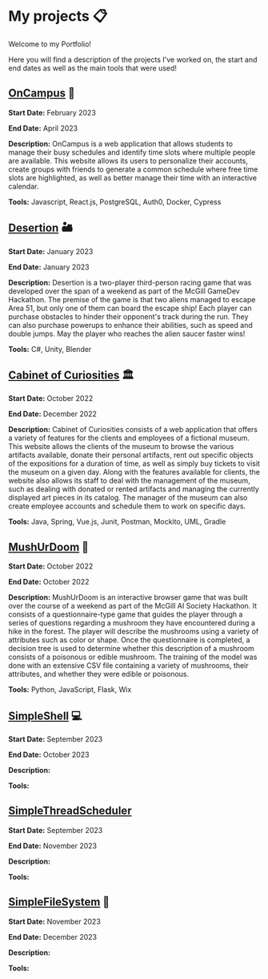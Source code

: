 # My projects :clipboard:

Welcome to my Portfolio! 

Here you will find a description of the projects I've worked on, the start and end dates as well as the main tools that were used! 

## [OnCampus](https://github.com/ECSE-428-Group-5-W-2023/OnCampus)  :date:
**Start Date:** February 2023

**End Date:** April 2023

**Description:** OnCampus is a web application that allows students to manage their busy schedules and identify time slots where multiple people are available. This website allows its users to personalize their accounts, create groups with friends to generate a common schedule where free time slots are highlighted, as well as better manage their time with an interactive calendar. 

**Tools:** Javascript, React.js, PostgreSQL, Auth0, Docker, Cypress

## [Desertion](https://github.com/tsechris/GameDevJam) :desert:
**Start Date:** January 2023

**End Date:** January 2023

**Description:** Desertion is a two-player third-person racing game that was developed over the span of a weekend as part of the McGill GameDev Hackathon. The premise of the game is that two aliens managed to escape Area 51, but only one of them can board the escape ship! Each player can purchase obstacles to hinder their opponent's track during the run. They can also purchase powerups to enhance their abilities, such as speed and double jumps. May the player who reaches the alien saucer faster wins! 

**Tools:** C#, Unity, Blender

## [Cabinet of Curiosities](https://github.com/McGill-ECSE321-Fall2022/project-group-13) :classical_building:
**Start Date:** October 2022

**End Date:** December 2022

**Description:** Cabinet of Curiosities consists of a web application that offers a variety of features for the clients and employees of a fictional museum. This website allows the clients of the museum to browse the various artifacts available, donate their personal artifacts, rent out specific objects of the expositions for a duration of time, as well as simply buy tickets to visit the museum on a given day. Along with the features available for clients, the website also allows its staff to deal with the management of the museum, such as dealing with donated or rented artifacts and managing the currently displayed art pieces in its catalog. The manager of the museum can also create employee accounts and schedule them to work on specific days.  

**Tools:** Java, Spring, Vue.js, Junit, Postman, Mockito, UML, Gradle

## [MushUrDoom](https://github.com/yu-an-lu/MushUrDoom) :mushroom:
**Start Date:** October 2022

**End Date:** October 2022

**Description:** MushUrDoom is an interactive browser game that was built over the course of a weekend as part of the McGill AI Society Hackathon. It consists of a questionnaire-type game that guides the player through a series of questions regarding a mushroom they have encountered during a hike in the forest. The player will describe the mushrooms using a variety of attributes such as color or shape. Once the questionnaire is completed, a decision tree is used to determine whether this description of a mushroom consists of a poisonous or edible mushroom. The training of the model was done with an extensive CSV file containing a variety of mushrooms, their attributes, and whether they were edible or poisonous. 

**Tools:** Python, JavaScript, Flask, Wix

## [SimpleShell](https://github.com/NikolasPasichnik/SimpleShell) :computer:
**Start Date:** September 2023

**End Date:** October 2023

**Description:**

**Tools:**

## [SimpleThreadScheduler](https://github.com/NikolasPasichnik/SimpleThreadScheduler) 
**Start Date:** September 2023

**End Date:** November 2023

**Description:**

**Tools:**

## [SimpleFileSystem](https://github.com/NikolasPasichnik/SimpleFileSystem) :floppy_disk:
**Start Date:** November 2023

**End Date:** December 2023

**Description:**

**Tools:**
